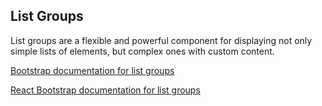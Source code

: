 ## List Groups

List groups are a flexible and powerful component for displaying not only simple lists of elements, but complex ones with custom content.

[Bootstrap documentation for list groups][bootstrap docs]

[React Bootstrap documentation for list groups][react docs]


[bootstrap docs]: http://getbootstrap.com/components/#list-group
[react docs]: http://getbootstrap.com/components/#list-group
